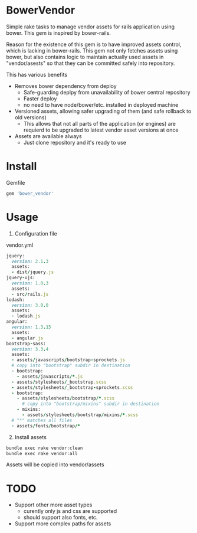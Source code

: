 # BowerVendor

Simple rake tasks to manage vendor assets for rails application
using bower. This gem is inspired by bower-rails.

Reason for the existence of this gem is to have improved assets control, which is lacking
in bower-rails. This gem not only fetches assets using bower, but also contains logic to
maintain actually used assets in "vendor/asests" so that they can be committed safely into
repository.

This has various benefits
- Removes bower dependency from deploy
  * Safe-guarding deplpy from unavailability of bower central repository
  * Faster deploy
  * no need to have node/bower/etc. installed in deployed machine
- Versioned assets, allowing safer upgrading of them (and safe rollback to old versions)
  * This allows that not all parts of the application (or engines) are requierd to be upgraded
    to latest vendor asset versions at once
- Assets are available always
  * Just clone repository and it's ready to use

# Install

Gemfile
```ruby
gem 'bower_vendor'
```

# Usage

1) Configuration file

vendor.yml
```ruby
jquery:
  version: 2.1.3
  assets:
  - dist/jquery.js
jquery-ujs:
  version: 1.0.3
  assets:
  - src/rails.js
lodash:
  version: 3.0.0
  assets:
  - lodash.js
angular:
  version: 1.3.15
  assets:
  - angular.js
bootstrap-sass:
  version: 3.3.4
  assets:
  - assets/javascripts/bootstrap-sprockets.js
  # copy into "bootstrap" subdir in destination
  - bootstrap:
    - assets/javascripts/*.js
  - assets/stylesheets/_bootstrap.scss
  - assets/stylesheets/_bootstrap-sprockets.scss
  - bootstrap:
    - assets/stylesheets/bootstrap/*.scss
      # copy into "bootstrap/mixins" subdir in destination
    - mixins:
      - assets/stylesheets/bootstrap/mixins/*.scss
  # "*" matches all files
  - assets/fonts/bootstrap/*
```

2) Install assets

```bash
bundle exec rake vendor:clean
bundle exec rake vendor:all
```

Assets will be copied into vendor/assets


# TODO

- Support other more asset types
  * curently only js and css are supported
  * should support also fonts, etc.
- Support more complex paths for assets
